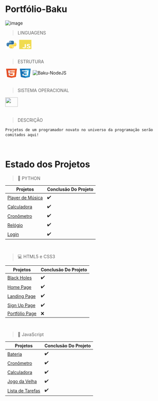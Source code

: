 # Portfólio-Baku
<div align="left">

![image](https://user-images.githubusercontent.com/103138773/188009395-0ab998c0-2469-4814-a371-8d77b50f5ba4.png)

> LINGUAGENS
<div>
<img align="center" alt="Baku-Python" height="30" width="40" src="https://raw.githubusercontent.com/devicons/devicon/master/icons/python/python-original.svg">
<img align="center" alt="Baku-Js" height="30" width="40" src="https://raw.githubusercontent.com/devicons/devicon/master/icons/javascript/javascript-plain.svg">
</div>

<br>

> ESTRUTURA
<div>
<img align="center" alt="Baku-HTML" height="30" width="40" src="https://raw.githubusercontent.com/devicons/devicon/master/icons/html5/html5-original.svg">
<img align="center" alt="Baku-CSS" height="30" width="40" src="https://raw.githubusercontent.com/devicons/devicon/master/icons/css3/css3-original.svg">
<img aling="center" alt="Baku-NodeJS" height="30" width="40" src="https://cdn.jsdelivr.net/gh/devicons/devicon/icons/nodejs/nodejs-original.svg">
</div>

<br>

> SISTEMA OPERACIONAL
<div>
<img height="30" width="40" src="https://cdn.jsdelivr.net/gh/devicons/devicon/icons/windows8/windows8-original.svg" />
</div>

<br>

> DESCRIÇÃO
```
Projetos de um programador novato no universo da programação serão comitados aqui! 
```
</div>

<br>

# Estado dos Projetos
> 🐍 PYTHON

Projetos | Conclusão Do Projeto
--- | ---
[Player de Música](https://github.com/Baku-Stark/Portfolio-Baku/tree/main/Projetos/Python/Player%20de%20Musica) | ✔️
[Calculadora](https://github.com/Baku-Stark/Portfolio-Baku/blob/main/Projetos/Python/Calculadora.py) | ✔️
[Cronômetro](https://github.com/Baku-Stark/Portfolio-Baku/tree/main/Projetos/Python/Cron%C3%B4metro) | ✔️
[Relógio](https://github.com/Baku-Stark/Portfolio-Baku/tree/main/Projetos/Python/Rel%C3%B3gio) | ✔️
[Login](https://github.com/Baku-Stark/Portfolio-Baku/blob/main/Projetos/Python/login.py) | ✔️

<br>

> 💻 HTML5 e CSS3

Projetos | Conclusão Do Projeto
--- | ---
[Black Holes](https://github.com/Baku-Stark/Portfolio-Baku/tree/main/Projetos/HTML/Black%20Holes) | ✔️
[Home Page](https://github.com/Baku-Stark/Portfolio-Baku/tree/main/Projetos/HTML/Home%20Page) | ✔️
[Landing Page](https://github.com/Baku-Stark/Portfolio-Baku/tree/main/Projetos/HTML/Landing%20Page) | ✔️
[Sign Up Page](https://github.com/Baku-Stark/Portfolio-Baku/tree/main/Projetos/HTML/Sign%20Up%20Page) | ✔️
[Portfólio Page](https://github.com/Baku-Stark/Portfolio-Baku/tree/main/Portf%C3%B3lio) | ❌

<br>

> 📒 JavaScript

Projetos | Conclusão Do Projeto
--- | ---
[Bateria](https://github.com/Baku-Stark/Portfolio-Baku/tree/main/Projetos/JavaScript/Bateria) | ✔️
[Cronômetro](https://github.com/Baku-Stark/Portfolio-Baku/tree/main/Projetos/JavaScript/Cron%C3%B4metro) | ✔️
[Calculadora](https://github.com/Baku-Stark/Portfolio-Baku/tree/main/Projetos/JavaScript/Calculadora) | ✔️
[Jogo da Velha](https://github.com/Baku-Stark/Portfolio-Baku/tree/main/Projetos/JavaScript/Jogo%20%20da%20Velha) | ✔️
[Lista de Tarefas](https://github.com/Baku-Stark/Portfolio-Baku/tree/main/Projetos/JavaScript/Lista%20De%20Tarefas) | ✔️
